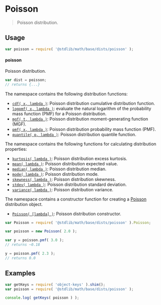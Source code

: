 <!--

@license Apache-2.0

Copyright (c) 2018 The Stdlib Authors.

Licensed under the Apache License, Version 2.0 (the "License");
you may not use this file except in compliance with the License.
You may obtain a copy of the License at

   http://www.apache.org/licenses/LICENSE-2.0

Unless required by applicable law or agreed to in writing, software
distributed under the License is distributed on an "AS IS" BASIS,
WITHOUT WARRANTIES OR CONDITIONS OF ANY KIND, either express or implied.
See the License for the specific language governing permissions and
limitations under the License.

-->

# Poisson

> Poisson distribution.

<section class="usage">

## Usage

```javascript
var poisson = require( '@stdlib/math/base/dists/poisson' );
```

#### poisson

Poisson distribution.

```javascript
var dist = poisson;
// returns {...}
```

The namespace contains the following distribution functions:

<!-- <toc pattern="*+(cdf|pmf|mgf|quantile)*"> -->

<div class="namespace-toc">

-   <span class="signature">[`cdf( x, lambda )`][@stdlib/math/base/dists/poisson/cdf]</span><span class="delimiter">: </span><span class="description">Poisson distribution cumulative distribution function.</span>
-   <span class="signature">[`logpmf( x, lambda )`][@stdlib/math/base/dists/poisson/logpmf]</span><span class="delimiter">: </span><span class="description">evaluate the natural logarithm of the probability mass function (PMF) for a Poisson distribution.</span>
-   <span class="signature">[`mgf( t, lambda )`][@stdlib/math/base/dists/poisson/mgf]</span><span class="delimiter">: </span><span class="description">Poisson distribution moment-generating function (MGF).</span>
-   <span class="signature">[`pmf( x, lambda )`][@stdlib/math/base/dists/poisson/pmf]</span><span class="delimiter">: </span><span class="description">Poisson distribution probability mass function (PMF).</span>
-   <span class="signature">[`quantile( p, lambda )`][@stdlib/math/base/dists/poisson/quantile]</span><span class="delimiter">: </span><span class="description">Poisson distribution quantile function.</span>

</div>

<!-- </toc> -->

The namespace contains the following functions for calculating distribution properties:

<!-- <toc pattern="*+(entropy|kurtosis|mean|median|mode|skewness|stdev|variance)*"> -->

<div class="namespace-toc">

-   <span class="signature">[`kurtosis( lambda )`][@stdlib/math/base/dists/poisson/kurtosis]</span><span class="delimiter">: </span><span class="description">Poisson distribution excess kurtosis.</span>
-   <span class="signature">[`mean( lambda )`][@stdlib/math/base/dists/poisson/mean]</span><span class="delimiter">: </span><span class="description">Poisson distribution expected value.</span>
-   <span class="signature">[`median( lambda )`][@stdlib/math/base/dists/poisson/median]</span><span class="delimiter">: </span><span class="description">Poisson distribution median.</span>
-   <span class="signature">[`mode( lambda )`][@stdlib/math/base/dists/poisson/mode]</span><span class="delimiter">: </span><span class="description">Poisson distribution mode.</span>
-   <span class="signature">[`skewness( lambda )`][@stdlib/math/base/dists/poisson/skewness]</span><span class="delimiter">: </span><span class="description">Poisson distribution skewness.</span>
-   <span class="signature">[`stdev( lambda )`][@stdlib/math/base/dists/poisson/stdev]</span><span class="delimiter">: </span><span class="description">Poisson distribution standard deviation.</span>
-   <span class="signature">[`variance( lambda )`][@stdlib/math/base/dists/poisson/variance]</span><span class="delimiter">: </span><span class="description">Poisson distribution variance.</span>

</div>

<!-- </toc> -->

The namespace contains a constructor function for creating a [Poisson][poisson-distribution] distribution object.

<!-- <toc pattern="*ctor*"> -->

<div class="namespace-toc">

-   <span class="signature">[`Poisson( [lambda] )`][@stdlib/math/base/dists/poisson/ctor]</span><span class="delimiter">: </span><span class="description">Poisson distribution constructor.</span>

</div>

<!-- </toc> -->

```javascript
var Poisson = require( '@stdlib/math/base/dists/poisson' ).Poisson;

var poisson = new Poisson( 2.0 );

var y = poisson.pmf( 3.0 );
// returns ~0.18

y = poisson.pmf( 2.3 );
// returns 0.0
```

</section>

<!-- /.usage -->

<section class="examples">

## Examples

<!-- TODO: better examples -->

<!-- eslint no-undef: "error" -->

```javascript
var getKeys = require( 'object-keys' ).shim();
var poisson = require( '@stdlib/math/base/dists/poisson' );

console.log( getKeys( poisson ) );
```

</section>

<!-- /.examples -->

<section class="links">

[poisson-distribution]: https://en.wikipedia.org/wiki/Poisson_distribution

<!-- <toc-links> -->

[@stdlib/math/base/dists/poisson/ctor]: https://github.com/stdlib-js/stdlib/tree/develop/lib/node_modules/%40stdlib/math/base/dists/poisson/ctor

[@stdlib/math/base/dists/poisson/kurtosis]: https://github.com/stdlib-js/stdlib/tree/develop/lib/node_modules/%40stdlib/math/base/dists/poisson/kurtosis

[@stdlib/math/base/dists/poisson/mean]: https://github.com/stdlib-js/stdlib/tree/develop/lib/node_modules/%40stdlib/math/base/dists/poisson/mean

[@stdlib/math/base/dists/poisson/median]: https://github.com/stdlib-js/stdlib/tree/develop/lib/node_modules/%40stdlib/math/base/dists/poisson/median

[@stdlib/math/base/dists/poisson/mode]: https://github.com/stdlib-js/stdlib/tree/develop/lib/node_modules/%40stdlib/math/base/dists/poisson/mode

[@stdlib/math/base/dists/poisson/skewness]: https://github.com/stdlib-js/stdlib/tree/develop/lib/node_modules/%40stdlib/math/base/dists/poisson/skewness

[@stdlib/math/base/dists/poisson/stdev]: https://github.com/stdlib-js/stdlib/tree/develop/lib/node_modules/%40stdlib/math/base/dists/poisson/stdev

[@stdlib/math/base/dists/poisson/variance]: https://github.com/stdlib-js/stdlib/tree/develop/lib/node_modules/%40stdlib/math/base/dists/poisson/variance

[@stdlib/math/base/dists/poisson/cdf]: https://github.com/stdlib-js/stdlib/tree/develop/lib/node_modules/%40stdlib/math/base/dists/poisson/cdf

[@stdlib/math/base/dists/poisson/logpmf]: https://github.com/stdlib-js/stdlib/tree/develop/lib/node_modules/%40stdlib/math/base/dists/poisson/logpmf

[@stdlib/math/base/dists/poisson/mgf]: https://github.com/stdlib-js/stdlib/tree/develop/lib/node_modules/%40stdlib/math/base/dists/poisson/mgf

[@stdlib/math/base/dists/poisson/pmf]: https://github.com/stdlib-js/stdlib/tree/develop/lib/node_modules/%40stdlib/math/base/dists/poisson/pmf

[@stdlib/math/base/dists/poisson/quantile]: https://github.com/stdlib-js/stdlib/tree/develop/lib/node_modules/%40stdlib/math/base/dists/poisson/quantile

<!-- </toc-links> -->

</section>

<!-- /.links -->
